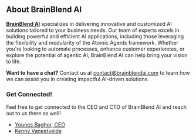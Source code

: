 ## About BrainBlend AI

**[BrainBlend AI](https://brainblendai.com)** specializes in delivering innovative and customized AI solutions tailored to your business needs. 
Our team of experts excels in building powerful and efficient AI applications, including those leveraging the flexibility and modularity of the Atomic Agents framework. 
Whether you're looking to automate processes, enhance customer experiences, or explore the potential of agentic AI, BrainBlend AI can help bring your vision to life.

**Want to have a chat?** Contact us at contact@brainblendai.com to learn how we can assist you in creating impactful AI-driven solutions.

### Get Connected!
Feel free to get connected to the CEO and CTO of BrainBlend AI and reach out to us there as well!
- [Younes Baghor, CEO](https://www.linkedin.com/in/webwizart)
- [Kenny Vaneetvelde](https://www.linkedin.com/in/kennyvaneetvelde/)
